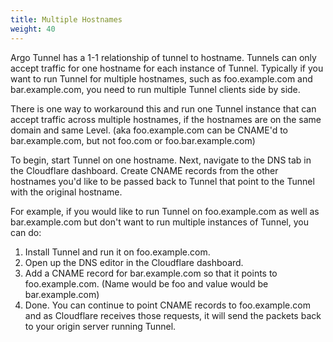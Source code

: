 ```yaml
---
title: Multiple Hostnames
weight: 40
---
```


Argo Tunnel has a 1-1 relationship of tunnel to hostname. Tunnels can only accept traffic for one hostname for each instance of Tunnel. Typically if you want to run Tunnel for multiple hostnames, such as foo.example.com and bar.example.com, you need to run multiple Tunnel clients side by side.

There is one way to workaround this and run one Tunnel instance that can accept traffic across multiple hostnames, if the hostnames are on the same domain and same Level. (aka foo.example.com can be CNAME'd to bar.example.com, but not foo.com or foo.bar.example.com)

To begin, start Tunnel on one hostname. Next, navigate to the  DNS tab in the Cloudflare dashboard. Create CNAME records from the other hostnames you'd like to be passed back to Tunnel that point to the Tunnel with the original hostname.

For example, if you would like to run Tunnel on foo.example.com as well as bar.example.com but don't want to run multiple instances of Tunnel, you can do:

1. Install Tunnel and run it on foo.example.com.
2. Open up the DNS editor in the Cloudflare dashboard.
3. Add a CNAME record for bar.example.com so that it points to foo.example.com. (Name would be foo and value would be bar.example.com)
4. Done. You can continue to point CNAME records to foo.example.com and as Cloudflare receives those requests, it will send the packets back to your origin server running Tunnel.
